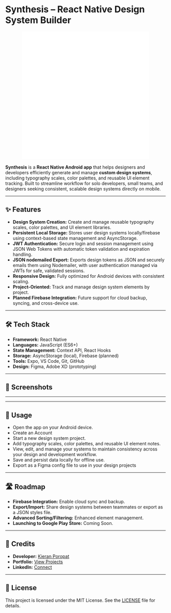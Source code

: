 # Synthesis – React Native Design System Builder

<p align="center">
  <img src="./assets/logo2.png" alt="Synthesis Banner" width="400">
</p>

**Synthesis** is a **React Native Android app** that helps designers and developers efficiently generate and manage **custom design systems**, including typography scales, color palettes, and reusable UI element tracking. Built to streamline workflow for solo developers, small teams, and designers seeking consistent, scalable design systems directly on mobile.

---

## ✨ Features

- **Design System Creation:** Create and manage reusable typography scales, color palettes, and UI element libraries.
- **Persistent Local Storage:** Stores user design systems locally/firebase using context-based state management and AsyncStorage.
- **JWT Authentication:** Secure login and session management using JSON Web Tokens with automatic token validation and expiration handling.
- **JSON nodemailed Export:** Exports design tokens as JSON and securely emails them using Nodemailer, with user authentication managed via JWTs for safe, validated sessions.
- **Responsive Design:** Fully optimized for Android devices with consistent scaling.
- **Project-Oriented:** Track and manage design system elements by project.
- **Planned Firebase Integration:** Future support for cloud backup, syncing, and cross-device use.

---

## 🛠️ Tech Stack

- **Framework:** React Native
- **Languages:** JavaScript (ES6+)
- **State Management:** Context API, React Hooks
- **Storage:** AsyncStorage (local), Firebase (planned)
- **Tools:** Expo, VS Code, Git, GitHub
- **Design:** Figma, Adobe XD (prototyping)

---

## 📸 Screenshots

>

---

---

## 🚀 Usage

- Open the app on your Android device.
- Create an Account
- Start a new design system project.
- Add typography scales, color palettes, and reusable UI element notes.
- View, edit, and manage your systems to maintain consistency across your design and development workflow.
- Save and persist data locally for offline use.
- Export as a Figma config file to use in your design projects

---

## 🛣️ Roadmap

- **Firebase Integration:** Enable cloud sync and backup.
- **Export/Import:** Share design systems between teammates or export as a JSON styles file.
- **Advanced Sorting/Filtering:** Enhanced element management.
- **Launching to Google Play Store:** Coming Soon.

---

## 🙏 Credits

- **Developer:** [Kieran Poropat](https://github.com/poro0002)
- **Portfolio:** [View Projects](https://poro0002.github.io/mad9013-project-portfolio)
- **LinkedIn:** [Connect](https://www.linkedin.com/in/kieran-poropat)

---

## 📄 License

This project is licensed under the MIT License. See the [LICENSE](LICENSE) file for details.
